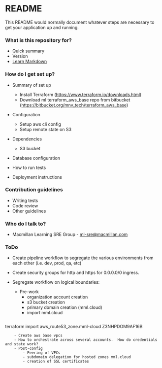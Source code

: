 # README #

This README would normally document whatever steps are necessary to get your application up and running.

### What is this repository for? ###

* Quick summary
* Version
* [Learn Markdown](https://bitbucket.org/tutorials/markdowndemo)

### How do I get set up? ###

* Summary of set up
    * Install Terraform (https://www.terraform.io/downloads.html)
    * Download ml terraform_aws_base repo from bitbucket (https://bitbucket.org/mnv_tech/terraform_aws_base)

* Configuration
    * Setup aws cli config
    * Setup remote state on S3

* Dependencies
    * S3 bucket

* Database configuration
* How to run tests
* Deployment instructions

### Contribution guidelines ###

* Writing tests
* Code review
* Other guidelines

### Who do I talk to? ###

* Macmillan Learning SRE Group - ml-sre@macmillan.com

### ToDo

* Create pipeline workflow to segregate the various environments from each other (i.e. dev, prod, qa, etc)

* Create security groups for http and https for 0.0.0.0/0 ingress.

* Segregate workflow on logical boundaries:
    - Pre-work
        - organization account creation
        - s3 bucket creation
        - primary domain creation (mml.cloud)
        - import mml.cloud
        ```bash
terraform import aws_route53_zone.mml-cloud Z3NHPDOM9AF16B
```
    - Create aws base vpcs
    - How to orchestrate across several accounts.  How do credentials and state work?
    - Post-config
        - Peering of VPCs
        - subdomain delegation for hosted zones mml.cloud
        - creation of SSL certificates


